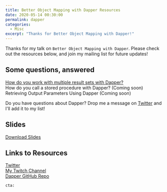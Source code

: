 ```yaml
---
title: Better Object Mapping with Dapper Resources
date: 2020-05-14 00:30:00
permalink: dapper
categories:
  - Misc
excerpt: "Thanks for Better Object Mapping with Dapper!"
---
```


Thanks for my talk on `Better Object Mapping with Dapper`.  Please check out the resources below, and join my mailing list for future updates!

## Some questions, answered

[How do you work with multiple result sets with Dapper?](/dapper-stored-procedures)  
How do you call a stored procedure with Dapper? (Coming soon)  
Retrieving Output Parameters Using Dapper (Coming soon)  


Do you have questions about Dapper?  Drop me a message on [Twitter](https://twitter.com/1kevgriff) and I'll add it to my list!  

## Slides

[Download Slides](/pdfs/BetterObjectMappingInDotNetWithDapper_20200514.pdf)

## Links to Resources

[Twitter](https://twitter.com/1kevgriff)  
[My Twitch Channel](https://www.twitch.tv/1kevgriff)  
[Dapper GitHub Repo](https://github.com/DapperLib/Dapper)  

`cta:`